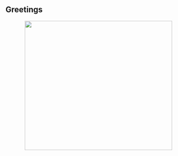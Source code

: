 ## Greetings

<p align="center">
 <img width="400" height="350" src=![e121336996bf573b80f6f897df6d8731](https://github.com/user-attachments/assets/d3b80432-7eab-444b-961f-76647c212f3d)
</p>

<!--
**mxlovermxn/Mxlovermxn** is a ✨ _special_ ✨ repository because its `README.md` (this file) appears on your GitHub profile.

Here are some ideas to get you started:

- 🔭 I’m currently working on ...
- 🌱 I’m currently learning ...
- 👯 I’m looking to collaborate on ...
- 🤔 I’m looking for help with ...
- 💬 Ask me about ...
- 📫 How to reach me: ...
- 😄 Pronouns: ...
- ⚡ Fun fact: ...
-->
